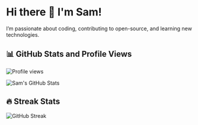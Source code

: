 # Hi there 👋 I'm Sam!

I’m passionate about coding, contributing to open-source, and learning new technologies.

## 📊 GitHub Stats and Profile Views
![Profile views](https://komarev.com/ghpvc/?username=samshx606&color=blue)

![Sam's GitHub Stats](https://github-readme-stats.vercel.app/api?username=samshx606&show_icons=true&count_private=true)

## 🔥 Streak Stats
![GitHub Streak](https://github-readme-streak-stats.herokuapp.com/?user=samshx606)


